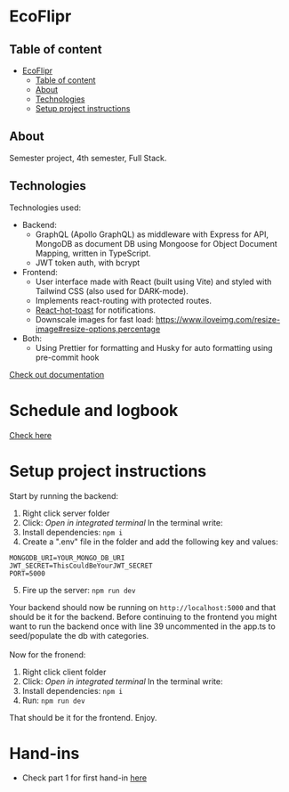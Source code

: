 # EcoFlipr

## Table of content

- [EcoFlipr](#EcoFlipr)
  - [Table of content](#table-of-content)
  - [About](#about)
  - [Technologies](#Technologies)
  - [Setup project instructions](#setup-project-instructions)

## About

Semester project, 4th semester, Full Stack.
<br>

## Technologies

Technologies used:

- Backend:
  - GraphQL (Apollo GraphQL) as middleware with Express for API, MongoDB as document DB using Mongoose for Object Document Mapping, written in TypeScript.
  - JWT token auth, with bcrypt
- Frontend:
  - User interface made with React (built using Vite) and styled with Tailwind CSS (also used for DARK-mode).
  - Implements react-routing with protected routes.
  - [React-hot-toast](https://react-hot-toast.com/) for notifications.
  - Downscale images for fast load: https://www.iloveimg.com/resize-image#resize-options,percentage
- Both:
  - Using Prettier for formatting and Husky for auto formatting using pre-commit hook

[Check out documentation](https://docs.google.com/document/d/10sMMaLOVtc_BvnQ9Vex5iBIQ9JwFXJkzIGE3BPa0lm0/edit#heading=h.3s0pjx1iz31z)

# Schedule and logbook

[Check here](https://docs.google.com/document/d/1K37tl6oRl87TXao0XZYDJWe2MWxayhGbHhlyad1OgWg/edit?usp=sharing)

# Setup project instructions

Start by running the backend:

1. Right click server folder
2. Click: _Open in integrated terminal_
   In the terminal write:
3. Install dependencies: `npm i`
4. Create a ".env" file in the folder and add the following key and values:

```
MONGODB_URI=YOUR_MONGO_DB_URI
JWT_SECRET=ThisCouldBeYourJWT_SECRET
PORT=5000
```

5. Fire up the server: `npm run dev`

Your backend should now be running on `http://localhost:5000` and that should be it for the backend. Before continuing to the frontend you might want to run the backend once with line 39 uncommented in the app.ts to seed/populate the db with categories. <br> <br>
Now for the fronend:

1. Right click client folder
2. Click: _Open in integrated terminal_
   In the terminal write:
3. Install dependencies: `npm i`
4. Run: `npm run dev`

That should be it for the frontend. Enjoy.

# Hand-ins

- Check part 1 for first hand-in [here](PART1.MD)
